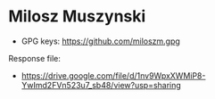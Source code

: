 #  Milosz Muszynski

* GPG keys: https://github.com/miloszm.gpg

Response file:

* https://drive.google.com/file/d/1nv9WpxXWMiP8-YwImd2FVn523u7_sb48/view?usp=sharing